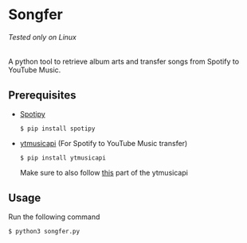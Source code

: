 # Songfer
###### Tested only on Linux
A python tool to retrieve album arts and transfer songs from Spotify to YouTube Music.


## Prerequisites

- [Spotipy](https://spotipy.readthedocs.io/en/master/)

  ```
  $ pip install spotipy
  ```
- [ytmusicapi](https://ytmusicapi.readthedocs.io/en/latest/) (For Spotify to YouTube Music transfer)

  ```
  $ pip install ytmusicapi
  ```
  Make sure to also follow [this](https://ytmusicapi.readthedocs.io/en/latest/setup.html#authenticated-requests) part of the ytmusicapi

## Usage

Run the following command
```
$ python3 songfer.py
```

